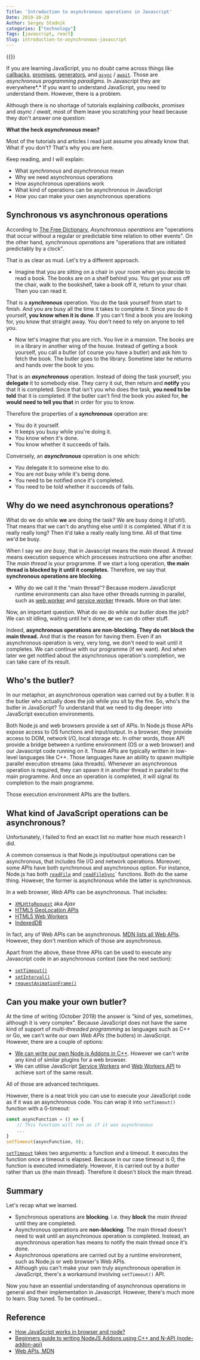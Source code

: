 ```yaml
---
Title: 'Introduction to asynchronous operations in Javascript'
Date: 2019-10-29
Author: Sergey Stadnik
categories: ["technology"]
Tags: [javascript, react]
Slug: introduction-to-asynchronous-javascript
---
```


{{<responsive-figure src="synchronous-asynchronous.jpg" width="640px" alt="Synchronous / Asynchronous">}}

If you are learning JavaScript, you no doubt came across things like [callbacks](https://codeburst.io/javascript-what-the-heck-is-a-callback-aba4da2deced), [promises](https://developer.mozilla.org/en-US/docs/Web/JavaScript/Reference/Global_Objects/Promise), [generators](https://medium.com/dailyjs/a-simple-guide-to-understanding-javascript-es6-generators-d1c350551950), and [`async`](https://developer.mozilla.org/en-US/docs/Web/JavaScript/Reference/Statements/async_function) / [`await`](https://developer.mozilla.org/en-US/docs/Web/JavaScript/Reference/Operators/await). Those are *asynchronous programming paradigms.* In Javascript they are everywhere*.* If you want to understand JavaScript, you need to understand them. However, there is a problem.

Although there is no shortage of tutorials explaining *callbacks*, *promises* and *async / await*, most of them leave you scratching your head because they don't answer one question:

**What the heck *asynchronous* mean?**

Most of the tutorials and articles I read just assume you already know that. What if you don't? That's why you are here.

Keep reading, and I will explain:

- What *synchronous* and *asynchronous* mean
- Why we need asynchronous operations
- How asynchronous operations work
- What kind of operations can be asynchronous in JavaScript
- How you can make your own asynchronous operations

<!--more-->

## Synchronous vs asynchronous operations

According to [The Free Dictionary](https://www.thefreedictionary.com/asynchronous+operation), *Asynchronous operations* are "operations that occur without a regular or predictable time relation to other events". On the other hand, *synchronous operations* are "operations that are initiated predictably by a clock".

That is as clear as mud. Let's try a different approach.

- Imagine that you are sitting on a chair in your room when you decide to read a book. The books are on a shelf behind you. You get your ass off the chair, walk to the bookshelf, take a book off it, return to your chair. Then you can read it.

That is a ***synchronous*** operation. You do the task yourself from start to finish. And you are busy all the time it takes to complete it. Since you do it yourself, **you know when it is done**. If you can't find a book you are looking for, you know that straight away. You don't need to rely on anyone to tell you.

- Now let's imagine that you are rich. You live in a mansion. The books are in a library in another wing of the house. Instead of getting a book yourself, you call a butler (of course you have a butler) and ask him to fetch the book. The butler goes to the library. Sometime later he returns and hands over the book to you.

That is an ***asynchronous*** operation. Instead of doing the task yourself, you **delegate** it to somebody else. They carry it out, then return and **notify** you that it is completed. Since that isn't you who does the task, **you need to be told** that it is completed. If the butler can't find the book you asked for, **he would need to tell you that** in order for you to know.

Therefore the properties of a ***synchronous*** operation are:

- You do it yourself.
- It keeps you busy while you're doing it.
- You know when it's done.
- You know whether it succeeds of fails.

Conversely, an ***asynchronous*** operation is one which:

- You delegate it to someone else to do.
- You are not busy while it's being done.
- You need to be notified once it's completed.
- You need to be told whether it succeeds of fails.

## Why do we need asynchronous operations?

What do we do while **we** are doing the task? We are busy doing it (d'oh!). That means that we can't do anything else until it is completed. What if it is really really long? Then it'd take a really really long time. All of that time we'd be busy.

When I say *we are busy*, that in Javascript means the *main thread*. A *thread* means execution sequence which processes instructions one after another. The *main thread* is your programme. If we start a long operation, **the main thread is blocked by it until it completes**. Therefore, we say that **synchronous operations are blocking**.

- Why do we call it the "main thread"? Because modern JavaScript runtime environments can also have other threads running in parallel, such as [web worker](https://developer.mozilla.org/en-US/docs/Web/API/Web_Workers_API/Using_web_workers) and [service worker](https://developer.mozilla.org/en-US/docs/Web/API/Web_Workers_API/Using_web_workers) threads. More on that later.

Now, an important question. What do *we* do while our *butler* does the job? We can sit idling, waiting until he's done, **or** we can do other stuff.

Indeed, **asynchronous operations are non-blocking. They do not block the main thread.** And that is the reason for having them. Even if an asynchronous operation is very, very long, we don't need to wait until it completes. We can continue with our programme (if we want). And when later we get notified about the asynchronous operation's completion, we can take care of its result.

## Who's the butler?

In our metaphor, an asynchronous operation was carried out by a butler. It is the butler who actually does the job while you sit by the fire. So, who's the butler in JavaScript? To understand that we need to dig deeper into JavaScript execution environments.

Both Node.js and web browsers provide a set of APIs. In Node.js those APIs expose access to OS functions and input/output. In a browser, they provide access to DOM, network I/O, local storage etc. In other words, those API provide a bridge between a runtime environment (OS or a web browser) and our Javascript code running on it. Those APIs are typically written in low-level languages like C++. Those languages have an ability to spawn multiple parallel execution streams (aka threads). Whenever an asynchronous operation is required, they can spawn it in another thread in parallel to the main programme. And once an operation is completed, it will signal its completion to the main programme.

Those execution environment APIs are the butlers.

## What kind of JavaScript operations can be asynchronous?

Unfortunately, I failed to find an exact list no matter how much research I did.

A common consensus is that Node.js input/output operations can be asynchronous, that includes file I/O and network operations. Moreover, some APIs have both synchronous and asynchronous option. For instance, Node.js has both [`readFile`](https://nodejs.org/dist/latest-v12.x/docs/api/fs.html#fs_fs_readfile_path_options_callback) and [`readFileSync`](https://nodejs.org/dist/latest-v12.x/docs/api/fs.html#fs_fs_readfilesync_path_options)` functions. Both do the same thing. However, the former is asynchronous while the latter is synchronous.

In a web browser, *Web APIs* can be asynchronous. That includes:

- [`XMLHttpRequest`](https://developer.mozilla.org/en-US/docs/Web/API/XMLHttpRequest) aka *Ajax*
- [HTML5 GeoLocation APIs](https://developer.mozilla.org/en-US/docs/Web/API/Geolocation_API)
- [HTML5 Web Workers](https://developer.mozilla.org/en-US/docs/Web/API/Web_Workers_API/Using_web_workers)
- [IndexedDB](https://developer.mozilla.org/en-US/docs/Web/API/IndexedDB_API)

In fact, any of Web APIs can be asynchronous. [MDN lists all Web APIs](https://developer.mozilla.org/en-US/docs/Web/API). However, they don't mention which of those are asynchronous.

Apart from the above, these three APIs can be used to execute any Javascript code in an asynchronous context (see the next section):

- [`setTimeout()`](https://developer.mozilla.org/en-US/docs/Web/API/WindowOrWorkerGlobalScope/setTimeout)
- [`setInterval()`](https://developer.mozilla.org/en-US/docs/Web/API/WindowOrWorkerGlobalScope/setInterval)
- [`requestAnimationFrame()`](https://developer.mozilla.org/en-US/docs/Web/API/window/requestAnimationFrame)

## Can you make your own butler?

At the time of writing (October 2019) the answer is "kind of yes, sometimes, although it is very complex". Because JavaScript does not have the same kind of support of *multi-threaded programming* as languages such as C++ or Go, we can't write our own *Web APIs* (the butlers) in JavaScript. However, there are a couple of options:

- [We can write our own Node.js Addons in C++](https://medium.com/@atulanand94/beginners-guide-to-writing-nodejs-addons-using-c-and-n-api-node-addon-api-9b3b718a9a7f). However we can't write any kind of similar plugins for a web browser.
- We can utilise JavaScript [Service Workers](https://developer.mozilla.org/en-US/docs/Web/API/Service_Worker_API) and [Web Workers API](https://developer.mozilla.org/en-US/docs/Web/API/Web_Workers_API/Using_web_workers) to achieve sort of the same result.

All of those are advanced techniques.

However, there is a neat trick you can use to execute your JavaScript code as if it was an asynchronous code. You can wrap it into `setTimeout()` function with a 0-timeout:

```js
const asyncFunction = () => {
    // This function will run as if it was asynchronous
    ...
}
setTimeout(asyncFunction, 0);
```

[`setTimeout`](https://www.notion.so/ozmoroz/Draft-Async-Await-b4932e6a703c4dfd8b1c996f11f6b3de#d418af93ed7b4330a9f081e6465757f1) takes two arguments: a function and a timeout. It executes the function once a timeout is elapsed. Because in our case timeout is 0, the function is executed immediately. However, it is carried out by a *butler* rather than us (the main thread). Therefore it doesn't block the main thread.

## Summary

Let's recap what we learned.

- Synchronous operations are **blocking**. I.e. they **block** the *main thread* until they are completed.
- Asynchronous operations are **non-blocking**. The main thread doesn't need to wait until an asynchronous operation is completed. Instead, an asynchronous operation has means to notify the main thread once it's done.
- Asynchronous operations are carried out by a runtime environment, such as Node.js or web browser's Web APIs.
- Although you can't make your own truly asynchronous operation in JavaScript, there's a workaround involving `setTimeout()` API.

Now you have an essential understanding of asynchronous operations in general and their implementation in Javascript. However, there's much more to learn. Stay tuned. To be continued...

## Reference

- [How JavaScript works in browser and node?](https://itnext.io/how-javascript-works-in-browser-and-node-ab7d0d09ac2f)
- [Beginners guide to writing NodeJS Addons using C++ and N-API (node-addon-api)](https://medium.com/@atulanand94/beginners-guide-to-writing-nodejs-addons-using-c-and-n-api-node-addon-api-9b3b718a9a7f)
- [Web APIs, MDN](https://developer.mozilla.org/en-US/docs/Web/API)
